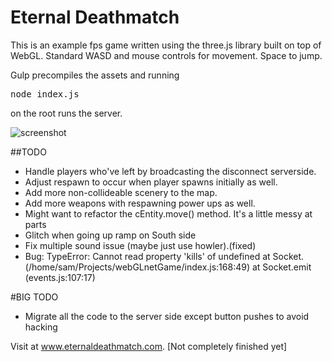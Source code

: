 # Eternal Deathmatch
This is an example fps game written using the three.js library built on top of WebGL. Standard WASD and mouse controls for movement. Space to jump.

Gulp precompiles the assets and running <pre>node index.js</pre> on the root runs the server.

![screenshot](https://github.com/samowen62/webGLnetGame/blob/master/images/game.png)

##TODO
* Handle players who've left by broadcasting the disconnect serverside.
* Adjust respawn to occur when player spawns initially as well.
* Add more non-collideable scenery to the map.
* Add more weapons with respawning power ups as well.
* Might want to refactor the cEntity.move() method. It's a little messy at parts
* Glitch when going up ramp on South side
* Fix multiple sound issue (maybe just use howler).(fixed)
* Bug: 
TypeError: Cannot read property 'kills' of undefined
    at Socket.<anonymous> (/home/sam/Projects/webGLnetGame/index.js:168:49)
    at Socket.emit (events.js:107:17)



#BIG TODO
* Migrate all the code to the server side except button pushes to avoid hacking

Visit at www.eternaldeathmatch.com. [Not completely finished yet]
